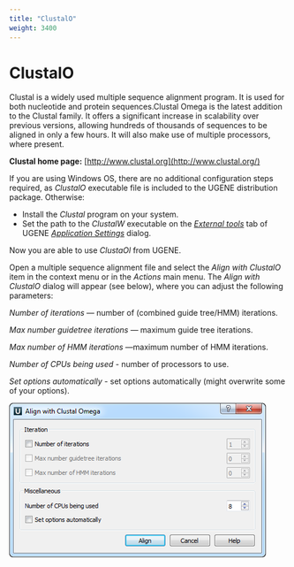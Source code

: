 ```yaml
---
title: "ClustalO"
weight: 3400
---
```



# ClustalO

Clustal is a widely used multiple sequence alignment program. It is used for both nucleotide and protein sequences.Clustal Omega is the latest addition to the Clustal family. It offers a significant increase in scalability over previous versions, allowing hundreds of thousands of sequences to be aligned in only a few hours. It will also make use of multiple processors, where present.

**Clustal home page:** [http://www.clustal.org](http://www.clustal.org/)

If you are using Windows OS, there are no additional configuration steps required, as _ClustalO_ executable file is included to the UGENE distribution package. Otherwise:

*   Install the _Clustal_ program on your system.
*   Set the path to the _ClustalW_ executable on the [_External tools_](external-tools-plugin.md) tab of UGENE [_Application Settings_](ugene-application-settings.md) dialog.

Now you are able to use _ClustaOl_ from UGENE.

Open a multiple sequence alignment file and select the _Align with ClustalO_ item in the context menu or in the _Actions_ main menu. The _Align with ClustalO_ dialog will appear (see below), where you can adjust the following parameters:

_Number of iterations_ — number of (combined guide tree/HMM) iterations.

_Max number guidetree iterations_ — maximum guide tree iterations.

_Max number of HMM iterations_ —maximum number of HMM iterations.

_Number of CPUs being used -_ number of processors to use.

_Set options automatically -_ set options automatically (might overwrite some of your options).


![](/images/6062194/6258701.png)
